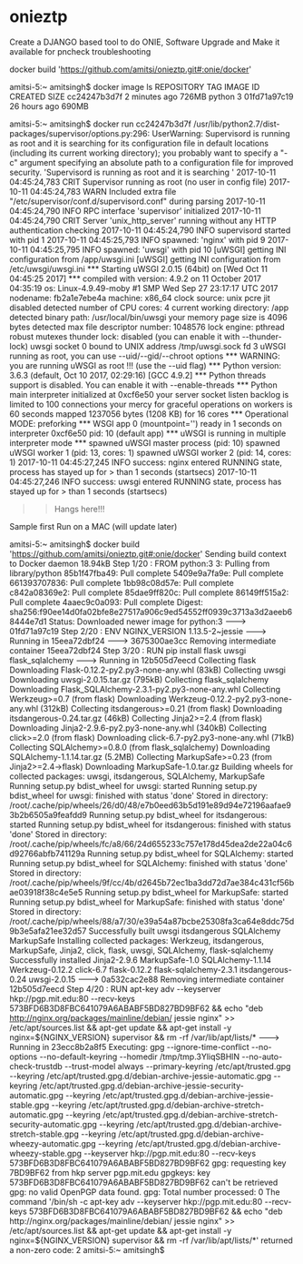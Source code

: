 # onieztp

Create a DJANGO based tool to do ONIE, Software Upgrade and Make it available for pncheck troubleshooting


docker build 'https://github.com/amitsi/onieztp.git#:onie/docker'

amitsi-5:~ amitsingh$ docker image ls
REPOSITORY          TAG                 IMAGE ID            CREATED             SIZE
<none>              <none>              cc24247b3d7f        2 minutes ago       726MB
python              3                   01fd71a97c19        26 hours ago        690MB


amitsi-5:~ amitsingh$ docker run cc24247b3d7f
/usr/lib/python2.7/dist-packages/supervisor/options.py:296: UserWarning: Supervisord is running as root and it is searching for its configuration file in default locations (including its current working directory); you probably want to specify a "-c" argument specifying an absolute path to a configuration file for improved security.
  'Supervisord is running as root and it is searching '
2017-10-11 04:45:24,783 CRIT Supervisor running as root (no user in config file)
2017-10-11 04:45:24,783 WARN Included extra file "/etc/supervisor/conf.d/supervisord.conf" during parsing
2017-10-11 04:45:24,790 INFO RPC interface 'supervisor' initialized
2017-10-11 04:45:24,790 CRIT Server 'unix_http_server' running without any HTTP authentication checking
2017-10-11 04:45:24,790 INFO supervisord started with pid 1
2017-10-11 04:45:25,793 INFO spawned: 'nginx' with pid 9
2017-10-11 04:45:25,795 INFO spawned: 'uwsgi' with pid 10
[uWSGI] getting INI configuration from /app/uwsgi.ini
[uWSGI] getting INI configuration from /etc/uwsgi/uwsgi.ini
*** Starting uWSGI 2.0.15 (64bit) on [Wed Oct 11 04:45:25 2017] ***
compiled with version: 4.9.2 on 11 October 2017 04:35:19
os: Linux-4.9.49-moby #1 SMP Wed Sep 27 23:17:17 UTC 2017
nodename: fb2a1e7ebe4a
machine: x86_64
clock source: unix
pcre jit disabled
detected number of CPU cores: 4
current working directory: /app
detected binary path: /usr/local/bin/uwsgi
your memory page size is 4096 bytes
detected max file descriptor number: 1048576
lock engine: pthread robust mutexes
thunder lock: disabled (you can enable it with --thunder-lock)
uwsgi socket 0 bound to UNIX address /tmp/uwsgi.sock fd 3
uWSGI running as root, you can use --uid/--gid/--chroot options
*** WARNING: you are running uWSGI as root !!! (use the --uid flag) ***
Python version: 3.6.3 (default, Oct 10 2017, 02:29:16)  [GCC 4.9.2]
*** Python threads support is disabled. You can enable it with --enable-threads ***
Python main interpreter initialized at 0xcf6e50
your server socket listen backlog is limited to 100 connections
your mercy for graceful operations on workers is 60 seconds
mapped 1237056 bytes (1208 KB) for 16 cores
*** Operational MODE: preforking ***
WSGI app 0 (mountpoint='') ready in 1 seconds on interpreter 0xcf6e50 pid: 10 (default app)
*** uWSGI is running in multiple interpreter mode ***
spawned uWSGI master process (pid: 10)
spawned uWSGI worker 1 (pid: 13, cores: 1)
spawned uWSGI worker 2 (pid: 14, cores: 1)
2017-10-11 04:45:27,245 INFO success: nginx entered RUNNING state, process has stayed up for > than 1 seconds (startsecs)
2017-10-11 04:45:27,246 INFO success: uwsgi entered RUNNING state, process has stayed up for > than 1 seconds (startsecs)

>>Hangs here!!!

Sample first Run on a MAC (will update later)

amitsi-5:~ amitsingh$ docker build 'https://github.com/amitsi/onieztp.git#:onie/docker'
Sending build context to Docker daemon  18.94kB
Step 1/20 : FROM python:3
3: Pulling from library/python
85b1f47fba49: Pull complete
5409e9a7fa9e: Pull complete
661393707836: Pull complete
1bb98c08d57e: Pull complete
c842a08369e2: Pull complete
85dae9ff820c: Pull complete
86149ff515a2: Pull complete
4aaec9c0a093: Pull complete
Digest: sha256:f90ee14d0fa02bfe8e27517a906c9ed54552ff0939c3713a3d2aeeb68444e7d1
Status: Downloaded newer image for python:3
 ---> 01fd71a97c19
Step 2/20 : ENV NGINX_VERSION 1.13.5-2~jessie
 ---> Running in 15eea72dbf24
 ---> 3675300ae3cc
Removing intermediate container 15eea72dbf24
Step 3/20 : RUN pip install flask uwsgi flask_sqlalchemy
 ---> Running in 12b505d7eecd
Collecting flask
  Downloading Flask-0.12.2-py2.py3-none-any.whl (83kB)
Collecting uwsgi
  Downloading uwsgi-2.0.15.tar.gz (795kB)
Collecting flask_sqlalchemy
  Downloading Flask_SQLAlchemy-2.3.1-py2.py3-none-any.whl
Collecting Werkzeug>=0.7 (from flask)
  Downloading Werkzeug-0.12.2-py2.py3-none-any.whl (312kB)
Collecting itsdangerous>=0.21 (from flask)
  Downloading itsdangerous-0.24.tar.gz (46kB)
Collecting Jinja2>=2.4 (from flask)
  Downloading Jinja2-2.9.6-py2.py3-none-any.whl (340kB)
Collecting click>=2.0 (from flask)
  Downloading click-6.7-py2.py3-none-any.whl (71kB)
Collecting SQLAlchemy>=0.8.0 (from flask_sqlalchemy)
  Downloading SQLAlchemy-1.1.14.tar.gz (5.2MB)
Collecting MarkupSafe>=0.23 (from Jinja2>=2.4->flask)
  Downloading MarkupSafe-1.0.tar.gz
Building wheels for collected packages: uwsgi, itsdangerous, SQLAlchemy, MarkupSafe
  Running setup.py bdist_wheel for uwsgi: started
  Running setup.py bdist_wheel for uwsgi: finished with status 'done'
  Stored in directory: /root/.cache/pip/wheels/26/d0/48/e7b0eed63b5d191e89d94e72196aafae93b2b6505a9feafdd9
  Running setup.py bdist_wheel for itsdangerous: started
  Running setup.py bdist_wheel for itsdangerous: finished with status 'done'
  Stored in directory: /root/.cache/pip/wheels/fc/a8/66/24d655233c757e178d45dea2de22a04c6d92766abfb741129a
  Running setup.py bdist_wheel for SQLAlchemy: started
  Running setup.py bdist_wheel for SQLAlchemy: finished with status 'done'
  Stored in directory: /root/.cache/pip/wheels/9f/cc/4b/d2645b72ec1ba3dd72d7ae384c431cf56bae03918f38c4e5e5
  Running setup.py bdist_wheel for MarkupSafe: started
  Running setup.py bdist_wheel for MarkupSafe: finished with status 'done'
  Stored in directory: /root/.cache/pip/wheels/88/a7/30/e39a54a87bcbe25308fa3ca64e8ddc75d9b3e5afa21ee32d57
Successfully built uwsgi itsdangerous SQLAlchemy MarkupSafe
Installing collected packages: Werkzeug, itsdangerous, MarkupSafe, Jinja2, click, flask, uwsgi, SQLAlchemy, flask-sqlalchemy
Successfully installed Jinja2-2.9.6 MarkupSafe-1.0 SQLAlchemy-1.1.14 Werkzeug-0.12.2 click-6.7 flask-0.12.2 flask-sqlalchemy-2.3.1 itsdangerous-0.24 uwsgi-2.0.15
 ---> 0a532cac2e88
Removing intermediate container 12b505d7eecd
Step 4/20 : RUN apt-key adv --keyserver hkp://pgp.mit.edu:80 --recv-keys 573BFD6B3D8FBC641079A6ABABF5BD827BD9BF62         && echo "deb http://nginx.org/packages/mainline/debian/ jessie nginx" >> /etc/apt/sources.list 	&& apt-get update 	&& apt-get install -y 		nginx=${NGINX_VERSION} 		supervisor 	&& rm -rf /var/lib/apt/lists/*
 ---> Running in 23ecc8b2a8f5
Executing: gpg --ignore-time-conflict --no-options --no-default-keyring --homedir /tmp/tmp.3YliqSBHlN --no-auto-check-trustdb --trust-model always --primary-keyring /etc/apt/trusted.gpg --keyring /etc/apt/trusted.gpg.d/debian-archive-jessie-automatic.gpg --keyring /etc/apt/trusted.gpg.d/debian-archive-jessie-security-automatic.gpg --keyring /etc/apt/trusted.gpg.d/debian-archive-jessie-stable.gpg --keyring /etc/apt/trusted.gpg.d/debian-archive-stretch-automatic.gpg --keyring /etc/apt/trusted.gpg.d/debian-archive-stretch-security-automatic.gpg --keyring /etc/apt/trusted.gpg.d/debian-archive-stretch-stable.gpg --keyring /etc/apt/trusted.gpg.d/debian-archive-wheezy-automatic.gpg --keyring /etc/apt/trusted.gpg.d/debian-archive-wheezy-stable.gpg --keyserver hkp://pgp.mit.edu:80 --recv-keys 573BFD6B3D8FBC641079A6ABABF5BD827BD9BF62
gpg: requesting key 7BD9BF62 from hkp server pgp.mit.edu
gpgkeys: key 573BFD6B3D8FBC641079A6ABABF5BD827BD9BF62 can't be retrieved
gpg: no valid OpenPGP data found.
gpg: Total number processed: 0
The command '/bin/sh -c apt-key adv --keyserver hkp://pgp.mit.edu:80 --recv-keys 573BFD6B3D8FBC641079A6ABABF5BD827BD9BF62         && echo "deb http://nginx.org/packages/mainline/debian/ jessie nginx" >> /etc/apt/sources.list 	&& apt-get update 	&& apt-get install -y 		nginx=${NGINX_VERSION} 		supervisor 	&& rm -rf /var/lib/apt/lists/*' returned a non-zero code: 2
amitsi-5:~ amitsingh$
